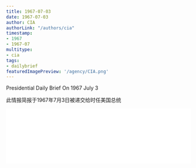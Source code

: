 ```yaml
---
title: 1967-07-03
date: 1967-07-03
author: CIA 
authorLink: "/authors/cia"
timestamp: 
- 1967
- 1967-07
multitype: 
- cia
tags: 
- dailybrief
featuredImagePreview: '/agency/CIA.png'
---
```



Presidential Daily Brief On 1967 July 3

此情报简报于1967年7月3日被递交给时任美国总统

<!--more-->





<div id="over" style="width:100%; overflow:hidden"> <iframe id="sFrame" name="sFrame" frameborder="no" border="0"  allowfullscreen marginwidth="0" scrolling="no" src = " /CIA/1967-07-03.html "  style = " position:absulute; width: 806px; top: 300;" > </iframe> </div>